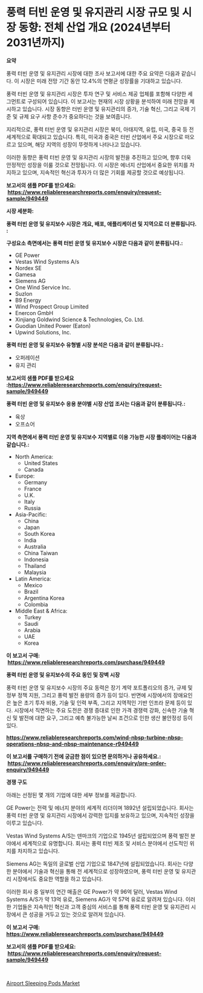 <p><h1>풍력 터빈 운영 및 유지관리 시장 규모 및 시장 동향: 전체 산업 개요 (2024년부터 2031년까지)</h1></p><p><strong>요약</strong></p>
<p><p>풍력 터빈 운영 및 유지관리 시장에 대한 조사 보고서에 대한 주요 요약은 다음과 같습니다. 이 시장은 미래 전망 기간 동안 12.4%의 연평균 성장률을 기대하고 있습니다. </p><p>풍력 터빈 운영 및 유지관리 시장은 투자 연구 및 서비스 제공 업체를 포함해 다양한 세그먼트로 구성되어 있습니다. 이 보고서는 현재의 시장 상황을 분석하여 미래 전망을 제시하고 있습니다. 시장 동향은 터빈 운영 및 유지관리의 증가, 기술 혁신, 그리고 국제 기준 및 규제 요구 사항 준수가 중요하다는 것을 보여줍니다. </p><p>지리적으로, 풍력 터빈 운영 및 유지관리 시장은 북미, 아태지역, 유럽, 미국, 중국 등 전 세계적으로 확대되고 있습니다. 특히, 미국과 중국은 터빈 산업에서 주요 시장으로 떠오르고 있으며, 해당 지역의 성장이 뚜렷하게 나타나고 있습니다. </p><p>이러한 동향은 풍력 터빈 운영 및 유지관리 시장의 발전을 추진하고 있으며, 향후 더욱 안정적인 성장을 이룰 것으로 전망됩니다. 이 시장은 에너지 산업에서 중요한 위치를 차지하고 있으며, 지속적인 혁신과 투자가 더 많은 기회를 제공할 것으로 예상됩니다.</p></p>
<p><strong>보고서의 샘플 PDF를 받으세요: &nbsp;<a href="https://www.reliableresearchreports.com/enquiry/request-sample/949449">https://www.reliableresearchreports.com/enquiry/request-sample/949449</a></strong></p>
<p><strong>시장 세분화:</strong></p>
<p><strong> 풍력 터빈 운영 및 유지보수 시장은 개요, 배포, 애플리케이션 및 지역으로 더 분류됩니다. :</strong></p>
<p><strong>구성요소 측면에서는 풍력 터빈 운영 및 유지보수 시장은 다음과 같이 분류됩니다.:</strong></p>
<p><ul><li>GE Power</li><li>Vestas Wind Systems A/s</li><li>Nordex SE</li><li>Gamesa</li><li>Siemens AG</li><li>One Wind Service Inc.</li><li>Suzlon</li><li>B9 Energy</li><li>Wind Prospect Group Limited</li><li>Enercon GmbH</li><li>Xinjiang Goldwind Science & Technologies, Co. Ltd.</li><li>Guodian United Power (Eaton)</li><li>Upwind Solutions, Inc.</li></ul></p>
<p><strong> 풍력 터빈 운영 및 유지보수 유형별 시장 분석은 다음과 같이 분류됩니다.:</strong></p>
<p><ul><li>오퍼레이션</li><li>유지 관리</li></ul></p>
<p><strong>보고서의 샘플 PDF를 받으세요 :<a href="https://www.reliableresearchreports.com/enquiry/request-sample/949449">https://www.reliableresearchreports.com/enquiry/request-sample/949449</a></strong></p>
<p><strong> 풍력 터빈 운영 및 유지보수 응용 분야별 시장 산업 조사는 다음과 같이 분류됩니다.:</strong></p>
<p><ul><li>육상</li><li>오프쇼어</li></ul></p>
<p><strong>지역 측면에서 풍력 터빈 운영 및 유지보수 지역별로 이용 가능한 시장 플레이어는 다음과 같습니다.:</strong></p>
<p><ul>
    <li>
        North America:
        <ul>
            <li>United States</li>
            <li>Canada</li>
        </ul>
    </li>
    <li>
        Europe:
        <ul>
            <li>Germany</li>
            <li>France</li>
            <li>U.K.</li>
            <li>Italy</li>
            <li>Russia</li>
        </ul>
    </li>
    <li>
        Asia-Pacific:
        <ul>
            <li>China</li>
            <li>Japan</li>
            <li>South Korea</li>
            <li>India</li>
            <li>Australia</li>
            <li>China Taiwan</li>
            <li>Indonesia</li>
            <li>Thailand</li>
            <li>Malaysia</li>
        </ul>
    </li>
    <li>
        Latin America:
        <ul>
            <li>Mexico</li>
            <li>Brazil</li>
            <li>Argentina Korea</li>
            <li>Colombia</li>
        </ul>
    </li>
    <li>
        Middle East & Africa:
        <ul>
            <li>Turkey</li>
            <li>Saudi</li>
            <li>Arabia</li>
            <li>UAE</li>
            <li>Korea</li>
        </ul>
    </li>
    </ul></p>
<p><strong>이 보고서 구매: &nbsp;<a href="https://www.reliableresearchreports.com/purchase/949449">https://www.reliableresearchreports.com/purchase/949449</a></strong></p>
<p><strong>풍력 터빈 운영 및 유지보수의 주요 동인 및 장벽 시장</strong></p>
<p><p>풍력 터빈 운영 및 유지보수 시장의 주요 동력은 장기 계약 포트폴리오의 증가, 규제 및 정부 정책 지원, 그리고 풍력 발전 용량의 증가 등이 있다. 반면에 시장에서의 장애요인은 높은 초기 투자 비용, 기술 및 인력 부족, 그리고 지역적인 기반 인프라 문제 등이 있다. 시장에서 직면하는 주요 도전은 경쟁 증대로 인한 가격 경쟁력 강화, 신속한 기술 혁신 및 발전에 대한 요구, 그리고 예측 불가능한 날씨 조건으로 인한 생산 불안정성 등이 있다.</p></p>
<p><strong><a href="https://www.reliableresearchreports.com/wind-nbsp-turbine-nbsp-operations-nbsp-and-nbsp-maintenance-r949449">https://www.reliableresearchreports.com/wind-nbsp-turbine-nbsp-operations-nbsp-and-nbsp-maintenance-r949449</a></strong></p>
<p><strong>이 보고서를 구매하기 전에 궁금한 점이 있으면 문의하거나 공유하세요.: &nbsp;<a href="https://www.reliableresearchreports.com/enquiry/pre-order-enquiry/949449">https://www.reliableresearchreports.com/enquiry/pre-order-enquiry/949449</a></strong></p>
<p><strong>경쟁 구도</strong></p>
<p><p>아래는 선정된 몇 개의 기업에 대한 세부 정보를 제공합니다.</p><p>GE Power는 전력 및 에너지 분야의 세계적 리더이며 1892년 설립되었습니다. 회사는 풍력 터빈 운영 및 유지관리 시장에서 강력한 입지를 보유하고 있으며, 지속적인 성장을 이루고 있습니다.</p><p>Vestas Wind Systems A/S는 덴마크의 기업으로 1945년 설립되었으며 풍력 발전 분야에서 세계적으로 유명합니다. 회사는 풍력 터빈 제조 및 서비스 분야에서 선도적인 위치를 차지하고 있습니다.</p><p>Siemens AG는 독일의 글로벌 산업 기업으로 1847년에 설립되었습니다. 회사는 다양한 분야에서 기술과 혁신을 통해 전 세계적으로 성장하였으며, 풍력 터빈 운영 및 유지관리 시장에서도 중요한 역할을 하고 있습니다.</p><p>이러한 회사 중 일부의 연간 매출은 GE Power가 약 96억 달러, Vestas Wind Systems A/S가 약 13억 유로, Siemens AG가 약 57억 유로로 알려져 있습니다. 이러한 기업들은 지속적인 혁신과 고객 중심의 서비스를 통해 풍력 터빈 운영 및 유지관리 시장에서 큰 성공을 거두고 있는 것으로 알려져 있습니다.</p></p>
<p><strong>이 보고서 구매: &nbsp; <a href="https://www.reliableresearchreports.com/purchase/949449">https://www.reliableresearchreports.com/purchase/949449</a></strong></p>
<p><strong>보고서의 샘플 PDF를 받으세요: &nbsp;<a href="https://www.reliableresearchreports.com/enquiry/request-sample/949449">https://www.reliableresearchreports.com/enquiry/request-sample/949449</a></strong><strong></strong></p>
<p>&nbsp;</p>
<p><p><a href="https://github.com/PeterParrish5/Market-Research-Report-List-4/blob/main/airport-sleeping-pods-market.md">Airport Sleeping Pods Market</a></p></p>